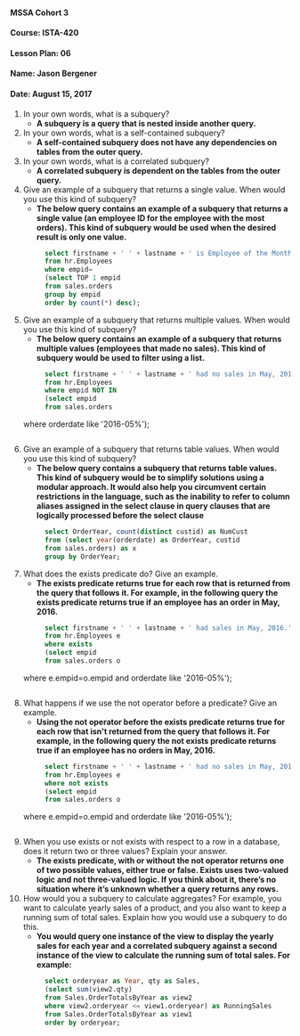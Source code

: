 #### MSSA Cohort 3
#### Course: ISTA-420
#### Lesson Plan: 06
#### Name: Jason Bergener
#### Date: August 15, 2017

1. In your own words, what is a subquery?
    - **A subquery is a query that is nested inside another query.**
1. In your own words, what is a self-contained subquery?
    - **A self-contained subquery does not have any dependencies on tables from the outer query.**
1. In your own words, what is a correlated subquery?
    - **A correlated subquery is dependent on the tables from the outer query.**
1. Give an example of a subquery that returns a single value. When would you use this kind of subquery?
    - **The below query contains an example of a subquery that returns a single value (an employee ID for the employee with the most orders). This kind of subquery would be used when the desired result is only one value.**
      ```sql
        select firstname + ' ' + lastname + ' is Employee of the Month!' as winner
        from hr.Employees
        where empid=
        (select TOP 1 empid
        from sales.orders
        group by empid
        order by count(*) desc);
      ```
1.	Give an example of a subquery that returns multiple values. When would you use this kind of subquery?
    - **The below query contains an example of a subquery that returns multiple values (employees that made no sales). This kind of subquery would be used to filter using a list.**
      ```sql
        select firstname + ' ' + lastname + ' had no sales in May, 2016.' as counsel
        from hr.Employees
        where empid NOT IN
        (select empid
        from sales.orders
	where orderdate like '2016-05%');
      ```
1.	Give an example of a subquery that returns table values. When would you use this kind of subquery?
    - **The below query contains a subquery that returns table values. This kind of subquery would be to simplify solutions using a modular approach. It would also help you circumvent certain restrictions in the language, such as the inability to refer to column aliases assigned in the select clause in query clauses that are logically processed before the select clause**
      ```sql
        select OrderYear, count(distinct custid) as NumCust
        from (select year(orderdate) as OrderYear, custid
        from sales.orders) as x
        group by OrderYear;
      ```
1. What does the exists predicate do? Give an example.
    - **The exists predicate returns true for each row that is returned from the query that follows it. For example, in the following query the exists predicate returns true if an employee has an order in May, 2016.**
      ```sql
        select firstname + ' ' + lastname + ' had sales in May, 2016.' as award
        from hr.Employees e
        where exists
        (select empid
        from sales.orders o
	where e.empid=o.empid
	and orderdate like '2016-05%');
      ```
1. What happens if we use the not operator before a predicate? Give an example.
    - **Using the not operator before the exists predicate returns true for each row that isn't returned from the query that follows it. For example, in the following query the not exists predicate returns true if an employee has no orders in May, 2016.**
      ```sql
        select firstname + ' ' + lastname + ' had no sales in May, 2016.' as counsel
        from hr.Employees e
        where not exists
        (select empid
        from sales.orders o
	where e.empid=o.empid
	and orderdate like '2016-05%');
      ```
1. When you use exists or not exists with respect to a row in a database, does it return two or three values? Explain your answer.
    - **The exists predicate, with or without the not operator returns one of two possible values, either true or false. Exists uses two-valued logic and not three-valued logic. If you think about it, there’s no situation where it’s unknown whether a query returns any rows.**
1. How would you a subquery to calculate aggregates? For example, you want to calculate yearly sales of a product, and you also want to keep a running sum of total sales. Explain how you would use a subquery to do this.
    - **You would query one instance of the view to display the yearly sales for each year and a correlated subquery against a second instance of the view to calculate the running sum of total sales. For example:**
      ```sql
        select orderyear as Year, qty as Sales,
        (select sum(view2.qty)
        from Sales.OrderTotalsByYear as view2
        where view2.orderyear <= view1.orderyear) as RunningSales
        from Sales.OrderTotalsByYear as view1
        order by orderyear;
      ```
